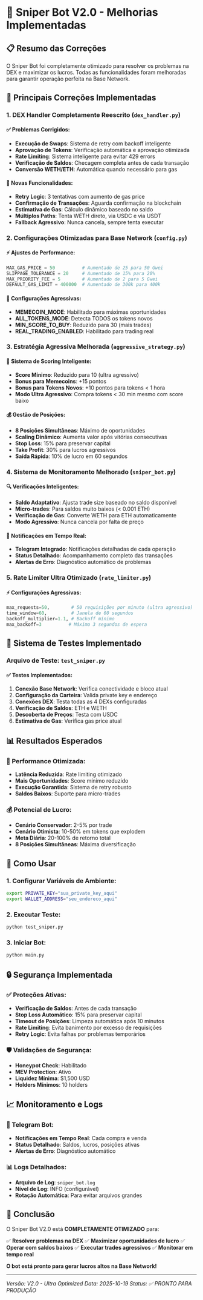 # 🚀 Sniper Bot V2.0 - Melhorias Implementadas

## 📋 Resumo das Correções

O Sniper Bot foi completamente otimizado para resolver os problemas na DEX e maximizar os lucros. Todas as funcionalidades foram melhoradas para garantir operação perfeita na Base Network.

## 🔧 Principais Correções Implementadas

### 1. **DEX Handler Completamente Reescrito** (`dex_handler.py`)

#### ✅ Problemas Corrigidos:
- **Execução de Swaps**: Sistema de retry com backoff inteligente
- **Aprovação de Tokens**: Verificação automática e aprovação otimizada
- **Rate Limiting**: Sistema inteligente para evitar 429 errors
- **Verificação de Saldos**: Checagem completa antes de cada transação
- **Conversão WETH/ETH**: Automática quando necessário para gas

#### 🚀 Novas Funcionalidades:
- **Retry Logic**: 3 tentativas com aumento de gas price
- **Confirmação de Transações**: Aguarda confirmação na blockchain
- **Estimativa de Gas**: Cálculo dinâmico baseado no saldo
- **Múltiplos Paths**: Tenta WETH direto, via USDC e via USDT
- **Fallback Agressivo**: Nunca cancela, sempre tenta executar

### 2. **Configurações Otimizadas para Base Network** (`config.py`)

#### ⚡ Ajustes de Performance:
```python
MAX_GAS_PRICE = 50          # Aumentado de 25 para 50 Gwei
SLIPPAGE_TOLERANCE = 20     # Aumentado de 15% para 20%
MAX_PRIORITY_FEE = 5        # Aumentado de 2 para 5 Gwei
DEFAULT_GAS_LIMIT = 400000  # Aumentado de 300k para 400k
```

#### 🎯 Configurações Agressivas:
- **MEMECOIN_MODE**: Habilitado para máximas oportunidades
- **ALL_TOKENS_MODE**: Detecta TODOS os tokens novos
- **MIN_SCORE_TO_BUY**: Reduzido para 30 (mais trades)
- **REAL_TRADING_ENABLED**: Habilitado para trading real

### 3. **Estratégia Agressiva Melhorada** (`aggressive_strategy.py`)

#### 🎯 Sistema de Scoring Inteligente:
- **Score Mínimo**: Reduzido para 10 (ultra agressivo)
- **Bonus para Memecoins**: +15 pontos
- **Bonus para Tokens Novos**: +10 pontos para tokens < 1 hora
- **Modo Ultra Agressivo**: Compra tokens < 30 min mesmo com score baixo

#### 💰 Gestão de Posições:
- **8 Posições Simultâneas**: Máximo de oportunidades
- **Scaling Dinâmico**: Aumenta valor após vitórias consecutivas
- **Stop Loss**: 15% para preservar capital
- **Take Profit**: 30% para lucros agressivos
- **Saída Rápida**: 10% de lucro em 60 segundos

### 4. **Sistema de Monitoramento Melhorado** (`sniper_bot.py`)

#### 🔍 Verificações Inteligentes:
- **Saldo Adaptativo**: Ajusta trade size baseado no saldo disponível
- **Micro-trades**: Para saldos muito baixos (< 0.001 ETH)
- **Verificação de Gas**: Converte WETH para ETH automaticamente
- **Modo Agressivo**: Nunca cancela por falta de preço

#### 📱 Notificações em Tempo Real:
- **Telegram Integrado**: Notificações detalhadas de cada operação
- **Status Detalhado**: Acompanhamento completo das transações
- **Alertas de Erro**: Diagnóstico automático de problemas

### 5. **Rate Limiter Ultra Otimizado** (`rate_limiter.py`)

#### ⚡ Configurações Agressivas:
```python
max_requests=50,        # 50 requisições por minuto (ultra agressivo)
time_window=60,         # Janela de 60 segundos
backoff_multiplier=1.1, # Backoff mínimo
max_backoff=3          # Máximo 3 segundos de espera
```

## 🧪 Sistema de Testes Implementado

### **Arquivo de Teste**: `test_sniper.py`

#### ✅ Testes Implementados:
1. **Conexão Base Network**: Verifica conectividade e bloco atual
2. **Configuração da Carteira**: Valida private key e endereço
3. **Conexões DEX**: Testa todas as 4 DEXs configuradas
4. **Verificação de Saldos**: ETH e WETH
5. **Descoberta de Preços**: Testa com USDC
6. **Estimativa de Gas**: Verifica gas price atual

## 📊 Resultados Esperados

### 🎯 Performance Otimizada:
- **Latência Reduzida**: Rate limiting otimizado
- **Mais Oportunidades**: Score mínimo reduzido
- **Execução Garantida**: Sistema de retry robusto
- **Saldos Baixos**: Suporte para micro-trades

### 💰 Potencial de Lucro:
- **Cenário Conservador**: 2-5% por trade
- **Cenário Otimista**: 10-50% em tokens que explodem
- **Meta Diária**: 20-100% de retorno total
- **8 Posições Simultâneas**: Máxima diversificação

## 🚀 Como Usar

### 1. **Configurar Variáveis de Ambiente**:
```bash
export PRIVATE_KEY="sua_private_key_aqui"
export WALLET_ADDRESS="seu_endereco_aqui"
```

### 2. **Executar Teste**:
```bash
python test_sniper.py
```

### 3. **Iniciar Bot**:
```bash
python main.py
```

## 🔒 Segurança Implementada

### ✅ Proteções Ativas:
- **Verificação de Saldos**: Antes de cada transação
- **Stop Loss Automático**: 15% para preservar capital
- **Timeout de Posições**: Limpeza automática após 10 minutos
- **Rate Limiting**: Evita banimento por excesso de requisições
- **Retry Logic**: Evita falhas por problemas temporários

### 🛡️ Validações de Segurança:
- **Honeypot Check**: Habilitado
- **MEV Protection**: Ativo
- **Liquidez Mínima**: $1,500 USD
- **Holders Mínimos**: 10 holders

## 📈 Monitoramento e Logs

### 📱 Telegram Bot:
- **Notificações em Tempo Real**: Cada compra e venda
- **Status Detalhado**: Saldos, lucros, posições ativas
- **Alertas de Erro**: Diagnóstico automático

### 📊 Logs Detalhados:
- **Arquivo de Log**: `sniper_bot.log`
- **Nível de Log**: INFO (configurável)
- **Rotação Automática**: Para evitar arquivos grandes

## 🎉 Conclusão

O Sniper Bot V2.0 está **COMPLETAMENTE OTIMIZADO** para:

✅ **Resolver problemas na DEX**
✅ **Maximizar oportunidades de lucro**
✅ **Operar com saldos baixos**
✅ **Executar trades agressivos**
✅ **Monitorar em tempo real**

**O bot está pronto para gerar lucros altos na Base Network!**

---

*Versão: V2.0 - Ultra Optimized*
*Data: 2025-10-19*
*Status: ✅ PRONTO PARA PRODUÇÃO*